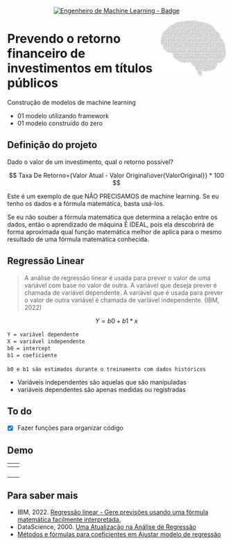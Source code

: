 <p align="center">
	  <a href='https://jonasaacampos.github.io/portfolio/'>
      <img alt="Engenheiro de Machine Learning - Badge" src="https://img.shields.io/static/v1?color=red&label=Engenieer&message=Machine-Learning&style=for-the-badge&logo=ia"/>
      </a>
</p>

<img alt="brain" src="img/brain.png" width=150 align=right>

<h1>Prevendo o retorno financeiro de investimentos em títulos públicos</h1>

Construção de modelos de machine learning

- 01 modelo utilizando framework
- 01 modelo construído do zero

## Definição do projeto

Dado o valor de um investimento, qual o retorno possível?

$$ Taxa De Retorno={Valor Atual - Valor Original\over{ValorOriginal}} * 100 $$

Este é um exemplo de que NÃO PRECISAMOS de machine learning. Se eu tenho os dados e a fórmula matemática, basta usá-los.

Se eu não souber a fórmula matemática que determina a relação entre os dados, então o aprendizado de máquina É IDEAL, pois ela descobrirá de forma aproximada qual função matemática melhor de aplica para o mesmo resultado de uma fórmula matemática conhecida.

## Regressão Linear

> A análise de regressão linear é usada para prever o valor de uma variável com base no valor de outra. A variável que deseja prever é chamada de variável dependente. A variável que é usada para prever o valor de outra variável é chamada de variável independente. (IBM, 2022)

$$ Y = b0 + b1 * x $$

```
Y = variável dependente
X = variável independente
b0 = intercept
b1 = coeficiente

b0 e b1 são estimados durante o treinamento com dados históricos
```
- Variáveis independentes são aquelas que são manipuladas
- variáveis dependentes são apenas medidas ou registradas

## To do
- [x] Fazer funções para organizar código

## Demo



<table>
<thead>
  <tr>
    <th></th>
    <th></th>
  </tr>
</thead>
<tbody>
  <tr>
    <td><img scr='../img/part01-atual-vs-previsto.png'></td>
    <td></td>
  </tr>
</tbody>
</table>


## Para saber mais

- IBM, 2022. [Regressão linear - Gere previsões usando uma fórmula matemática facilmente interpretada.](https://www.ibm.com/br-pt/analytics/learn/linear-regression)
- DataScience, 2000. [Uma Atualização na Análise de Regressão](https://datascience.eu/pt/matematica-e-estatistica/uma-atualizacao-na-analise-de-regressao/)
- [Métodos e fórmulas para coeficientes em Ajustar modelo de regressão](https://support.minitab.com/pt-br/minitab/18/help-and-how-to/modeling-statistics/regression/how-to/fit-regression-model/methods-and-formulas/coefficients/#:~:text=Coeficiente%20%28Coef.%29%20A%20f%C3%B3rmula%20para%20o%20coeficiente%20ou,regress%C3%A3o%20m%C3%BAltipla%20%C3%A9%3A%20b%20%3D%20%28%20X%27X%29%20-1X%27y.)